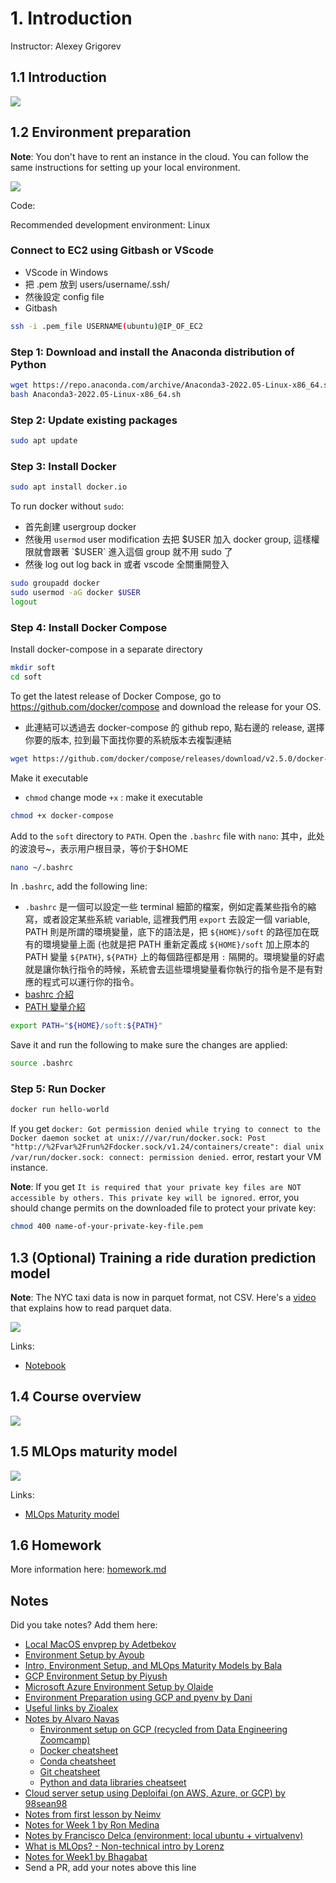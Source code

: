 # 1. Introduction

Instructor: Alexey Grigorev

## 1.1 Introduction

<a href="https://www.youtube.com/watch?v=s0uaFZSzwfI&list=PL3MmuxUbc_hIUISrluw_A7wDSmfOhErJK">
  <img src="images/thumbnail-1-01.jpg">
</a>



## 1.2 Environment preparation

**Note**: You don't have to rent an instance in the cloud. You can follow the same instructions 
for setting up your local environment. 

<a href="https://www.youtube.com/watch?v=IXSiYkP23zo&list=PL3MmuxUbc_hIUISrluw_A7wDSmfOhErJK">
  <img src="images/thumbnail-1-02.jpg">
</a>


Code:

Recommended development environment: Linux

### Connect to EC2 using Gitbash or VScode
- VScode in Windows
- 把 .pem 放到 users/username/.ssh/
- 然後設定 config file  
- Gitbash
```sh
ssh -i .pem_file USERNAME(ubuntu)@IP_OF_EC2
```

### Step 1: Download and install the Anaconda distribution of Python
```sh
wget https://repo.anaconda.com/archive/Anaconda3-2022.05-Linux-x86_64.sh
bash Anaconda3-2022.05-Linux-x86_64.sh
```

### Step 2: Update existing packages

```sh
sudo apt update
```

### Step 3: Install Docker

```sh
sudo apt install docker.io
```

To run docker without `sudo`:  
- 首先創建 usergroup docker
- 然後用 `usermod` user modification 去把 $USER 加入 docker group, 這樣權限就會跟著 `$USER` 進入這個 group 就不用 sudo 了
- 然後 log out log back in 或者 vscode 全關重開登入

```sh
sudo groupadd docker
sudo usermod -aG docker $USER
logout
```

### Step 4: Install Docker Compose

Install docker-compose in a separate directory

```sh
mkdir soft
cd soft
```

To get the latest release of Docker Compose, go to https://github.com/docker/compose and download the release for your OS.  
- 此連結可以透過去 docker-compose 的 github repo, 點右邊的 release, 選擇你要的版本, 拉到最下面找你要的系統版本去複製連結
```sh
wget https://github.com/docker/compose/releases/download/v2.5.0/docker-compose-linux-x86_64 -O docker-compose
```

Make it executable  
- `chmod` change mode `+x` : make it executable

```sh
chmod +x docker-compose
```

Add to the `soft` directory to `PATH`. Open the `.bashrc` file with `nano`: 
其中，此处的波浪号~，表示用户根目录，等价于$HOME

```sh
nano ~/.bashrc
```

In `.bashrc`, add the following line:  
- `.bashrc` 是一個可以設定一些 terminal 細節的檔案，例如定義某些指令的縮寫，或者設定某些系統 variable, 這裡我們用 `export` 去設定一個 variable, PATH 則是所謂的環境變量，底下的語法是，把 `${HOME}/soft` 的路徑加在既有的環境變量上面 (也就是把 PATH 重新定義成 `${HOME}/soft` 加上原本的 PATH 變量 `${PATH}`, `${PATH}` 上的每個路徑都是用 `:` 隔開的。環境變量的好處就是讓你執行指令的時候，系統會去這些環境變量看你執行的指令是不是有對應的程式可以運行你的指令。  
- [bashrc 介紹](https://medium.com/johnliu-%E7%9A%84%E8%BB%9F%E9%AB%94%E5%B7%A5%E7%A8%8B%E6%80%9D%E7%B6%AD/linux-%E9%80%8F%E9%81%8E-bashrc-%E8%87%AA%E8%A1%8C%E8%A8%AD%E5%AE%9A%E6%88%96%E7%AE%A1%E7%90%86%E6%8C%87%E4%BB%A4-50cacc129)  
- [PATH 變量介紹](https://blog.csdn.net/qlzx_syzx/article/details/53674823)


```bash
export PATH="${HOME}/soft:${PATH}"
```

Save it and run the following to make sure the changes are applied:

```bash
source .bashrc
```


### Step 5: Run Docker

```sh
docker run hello-world
```

If you get `docker: Got permission denied while trying to connect to the Docker daemon socket at unix:///var/run/docker.sock: Post "http://%2Fvar%2Frun%2Fdocker.sock/v1.24/containers/create": dial unix /var/run/docker.sock: connect: permission denied.` error, restart your VM instance. 


**Note**: If you get `It is required that your private key files are NOT accessible by others. This private key will be ignored.` error, you should change permits on the downloaded file to protect your private key:

 ```sh
chmod 400 name-of-your-private-key-file.pem
```

## 1.3 (Optional) Training a ride duration prediction model

**Note**: The NYC taxi data is now in parquet format, not CSV.
Here's a [video](https://www.youtube.com/watch?v=r94QjpX9vSE&list=PL3MmuxUbc_hIUISrluw_A7wDSmfOhErJK) that explains how to 
read parquet data.

<a href="https://www.youtube.com/watch?v=iRunifGSHFc&list=PL3MmuxUbc_hIUISrluw_A7wDSmfOhErJK">
  <img src="images/thumbnail-1-03.jpg">
</a>

Links:

* [Notebook](duration-prediction.ipynb)


## 1.4 Course overview

<a href="https://www.youtube.com/watch?v=teP9KWkP6SM&list=PL3MmuxUbc_hIUISrluw_A7wDSmfOhErJK">
  <img src="images/thumbnail-1-04.jpg">
</a>



## 1.5 MLOps maturity model

<a href="https://www.youtube.com/watch?v=XwTH8BDGzYk&list=PL3MmuxUbc_hIUISrluw_A7wDSmfOhErJK">
  <img src="images/thumbnail-1-05.jpg">
</a>

Links: 

* [MLOps Maturity model](https://docs.microsoft.com/en-us/azure/architecture/example-scenario/mlops/mlops-maturity-model)



## 1.6 Homework

More information here: [homework.md](homework.md)


## Notes

Did you take notes? Add them here:

* [Local MacOS envprep by Adetbekov](https://github.com/adetbekov/mlops-zoomcamp/blob/main/01-intro/macos-local-envprep.md)
* [Environment Setup by Ayoub](https://github.com/ayoub-berdeddouch/mlops-journey/blob/main/intro-01.md)
* [Intro, Environment Setup, and MLOps Maturity Models by Bala](https://github.com/balapriyac/DTC-MLOps-Zoomcamp/tree/main/week1)
* [GCP Environment Setup by Piyush](https://github.com/piyush-an/MLOps-ZoomCamp/blob/main/01-Introduction/infrastructure.md)
* [Microsoft Azure Environment Setup by Olaide](https://github.com/josepholaide/MLOps-Practice/blob/main/Week%201/README.md)
* [Environment Preparation using GCP and pyenv by Dani](https://github.com/syahrulhamdani/dtc-mlops/blob/main/week-1-introduction/README.md)
* [Useful links by Zioalex](https://github.com/zioalex/mlops-zoomcamp/blob/main/My_notes_week1.md)
* [Notes by Alvaro Navas](https://github.com/ziritrion/mlopszoomcamp/blob/main/notes/1_intro.md)
  * [Environment setup on GCP (recycled from Data Engineering Zoomcamp)](https://gist.github.com/ziritrion/3214aa570e15ae09bf72c4587cb9d686)
  * [Docker cheatsheet](https://gist.github.com/ziritrion/1842c8a4c4851602a8733bba19ab6050)
  * [Conda cheatsheet](https://gist.github.com/ziritrion/8024025672ea92b8bdeb320d6015aa0d)
  * [Git cheatsheet](https://gist.github.com/ziritrion/d73ca65bf4d19c79ca842a55853cb962)
  * [Python and data libraries cheatseet](https://gist.github.com/ziritrion/9b80e47956adc0f20ecce209d494cd0a)
* [Cloud server setup using Deploifai (on AWS, Azure, or GCP) by 98sean98](https://github.com/98sean98/mlops-zoomcamp/blob/main/01-intro/deploifai-server/readme.md)
* [Notes from first lesson by Neimv](https://gitlab.com/neimv/mlops/-/blob/main/lessons_weeks/notes_1.md)
* [Notes for Week 1 by Ron Medina](https://particle1331.github.io/inefficient-networks/notebooks/mlops/1-intro.html)
* [Notes by Francisco Delca (environment: local ubuntu + virtualvenv)](https://github.com/FDelca/mlops_datatalks_notes/blob/main/Week1/Week1-LearningNotes.ipynb)
* [What is MLOps? - Non-technical intro by Lorenz](https://github.com/LoHertel/Road-to-MLOps/blob/main/01-primer/README.md)
* [Notes for Week1 by Bhagabat](https://github.com/BPrasad123/MLOps_Zoomcamp/tree/main/Week1)
* Send a PR, add your notes above this line
